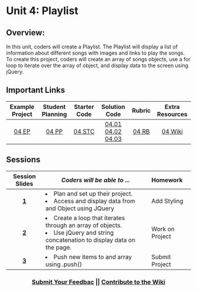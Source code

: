 # Unit 4: Playlist

## Overview: 
In this unit, coders will create a Playlist. The Playlist will display a list of information about different songs with images and links to play the songs. To create this project, coders will create an array of songs objects, use a for loop to iterate over the array of object, and display data to the screen using jQuery.
## Important Links

| Example Project | Student Planning |  Starter Code | Solution Code  | Rubric | Extra Resources |
|:-------:|:-------:|:-------:|:-------:|:-------:|:-------:|
| [04 EP](https://ScriptEdcurriculum.github.io/advanced_playlist_solution)| [04 PP](https://docs.google.com/document/d/1JBjicVmEc6TKg-6Mz4ET407vgrdO0nd6vUjBUftkJ4M) | [04 STC](https://github.com/ScriptEdcurriculum/playlist) | [04.01](https://github.com/ScriptEdcurriculum/adv_playlist_sol_2)  [04.02](https://github.com/ScriptEdcurriculum/adv_playlist_sol_2)  [04.03](https://github.com/ScriptEdcurriculum/adv_playlist_sol_3)| [04 RB](https://drive.google.com/open?id=1sQxfNhRwnK7k08VMeSFkncODpbuCLDdk9Actey5YDVo) | [04 Wiki](https://github.com/ScriptEdcurriculum/curriculum17-18/wiki/2.-Advanced#unit-5-playlist) |

## Sessions 
|Session Slides|*Coders will be able to ...*|Homework|
|:-------:|-------|:-------|
|[**1**](https://docs.google.com/presentation/d/1-_x0S67S99RnI-Hzy-VCw675UDbJ8M50NYcewM6aYa4/edit#slide=id.g2f96b858f9_0_303)| <li> Plan and set up their project. </li> <li> Access and display data from and Object using JQuery </li> |Add Styling|
|[**2**](https://docs.google.com/presentation/d/1DE8OrI5Tnprl4WmdTX9Lf26ZRhDpQ2I1qLmQQIPsv88/edit#slide=id.g2f9cb3e494_0_0)| <li> Create a loop that iterates through an array of objects. </li> <li> Use jQuery and string concatenation to display data on the page.</li> |Work on Project|
|[**3**](https://docs.google.com/presentation/d/1_ZEsmlyDs-r0tO_RNVpoKiCgJ3KBpEe_f0pykEJ2E6A/edit#slide=id.g2f9e458d2d_0_0)| <li> Push new items to and array using .push() </li> |Submit Project|

<h3 align="center"><a href="https://docs.google.com/forms/d/e/1FAIpQLSdmoYjRk6tqJHI5Y1ELjOZ7tiYj58dmoIBEeUaXK5ciIdljIg/viewform">Submit Your Feedbac</a> || <a href="https://github.com/ScriptEdcurriculum/curriculum17-18/wiki/2.-Advanced#unit-5-playlist">Contribute to the Wiki</a> </h3>
